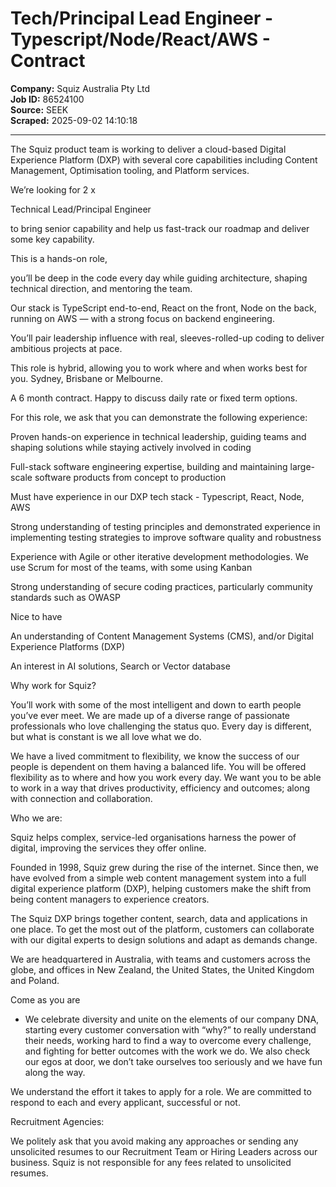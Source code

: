 # Tech/Principal Lead Engineer - Typescript/Node/React/AWS - Contract

**Company:** Squiz Australia Pty Ltd  
**Job ID:** 86524100  
**Source:** SEEK  
**Scraped:** 2025-09-02 14:10:18

---

The Squiz product team is working to deliver a cloud-based Digital Experience Platform (DXP) with several core capabilities including Content Management, Optimisation tooling, and Platform services.

We’re looking for 2 x

Technical Lead/Principal Engineer

to bring senior capability and help us fast-track our roadmap and deliver some key capability.

This is a hands-on role,

you’ll be deep in the code every day while guiding architecture, shaping technical direction, and mentoring the team.

Our stack is TypeScript end-to-end, React on the front, Node on the back, running on AWS — with a strong focus on backend engineering.

You’ll pair leadership influence with real, sleeves-rolled-up coding to deliver ambitious projects at pace.

This role is hybrid, allowing you to work where and when works best for you. Sydney, Brisbane or Melbourne.

A 6 month contract. Happy to discuss daily rate or fixed term options.

For this role, we ask that you can demonstrate the following experience:

Proven hands-on experience in technical leadership, guiding teams and shaping solutions while staying actively involved in coding

Full-stack software engineering expertise, building and maintaining large-scale software products from concept to production

Must have experience in our DXP tech stack - Typescript, React, Node, AWS

Strong understanding of testing principles and demonstrated experience in implementing testing strategies to improve software quality and robustness

Experience with Agile or other iterative development methodologies. We use Scrum for most of the teams, with some using Kanban

Strong understanding of secure coding practices, particularly community standards such as OWASP

Nice to have

An understanding of Content Management Systems (CMS), and/or Digital Experience Platforms (DXP)

An interest in AI solutions, Search or Vector database

Why work for Squiz?

You’ll work with some of the most intelligent and down to earth people you’ve ever meet. We are made up of a diverse range of passionate professionals who love challenging the status quo. Every day is different, but what is constant is we all love what we do.

We have a lived commitment to flexibility, we know the success of our people is dependent on them having a balanced life. You will be offered flexibility as to where and how you work every day. We want you to be able to work in a way that drives productivity, efficiency and outcomes; along with connection and collaboration.

Who we are:

Squiz helps complex, service-led organisations harness the power of digital, improving the services they offer online.

Founded in 1998, Squiz grew during the rise of the internet. Since then, we have evolved from a simple web content management system into a full digital experience platform (DXP), helping customers make the shift from being content managers to experience creators.

The Squiz DXP brings together content, search, data and applications in one place. To get the most out of the platform, customers can collaborate with our digital experts to design solutions and adapt as demands change.

We are headquartered in Australia, with teams and customers across the globe, and offices in New Zealand, the United States, the United Kingdom and Poland.

Come as you are

- We celebrate diversity and unite on the elements of our company DNA, starting every customer conversation with “why?” to really understand their needs, working hard to find a way to overcome every challenge, and fighting for better outcomes with the work we do. We also check our egos at door, we don’t take ourselves too seriously and we have fun along the way.

We understand the effort it takes to apply for a role. We are committed to respond to each and every applicant, successful or not.

Recruitment Agencies:

We politely ask that you avoid making any approaches or sending any unsolicited resumes to our Recruitment Team or Hiring Leaders across our business. Squiz is not responsible for any fees related to unsolicited resumes.
